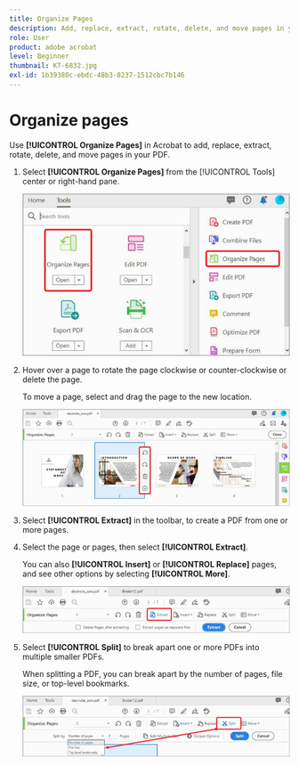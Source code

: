 ```yaml
---
title: Organize Pages
description: Add, replace, extract, rotate, delete, and move pages in your PDF
role: User
product: adobe acrobat
level: Beginner
thumbnail: KT-6832.jpg
exl-id: 1b39380c-ebdc-48b3-8237-1512cbc7b146
---
```

# Organize pages

Use **[!UICONTROL Organize Pages]** in Acrobat to add, replace, extract, rotate, delete, and move pages in your PDF.

1. Select **[!UICONTROL Organize Pages]** from the [!UICONTROL Tools] center or right-hand pane.

    ![Organize Step 1](../assets/Organize_1.png)

1. Hover over a page to rotate the page clockwise or counter-clockwise or delete the page. 

    To move a page, select and drag the page to the new location.

    ![Organize Step 2](../assets/Organize_2.png)

1. Select **[!UICONTROL Extract]** in the toolbar, to create a PDF from one or more pages. 

1. Select the page or pages, then select **[!UICONTROL Extract]**. 

    You can also **[!UICONTROL Insert]** or **[!UICONTROL Replace]** pages, and see other options by selecting **[!UICONTROL More]**.

    ![Organize Step 4](../assets/Organize_3.png)

1. Select **[!UICONTROL Split]** to break apart one or more PDFs into multiple smaller PDFs. 

    When splitting a PDF, you can break apart by the number of pages, file size, or top-level bookmarks.

    ![Scan Step 5](../assets/Organize_4.png)
